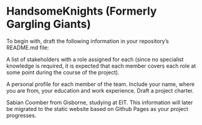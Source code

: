 # HandsomeKnights (Formerly Gargling Giants)
To begin with, draft the following information in your repository’s README.md file:

A list of stakeholders with a role assigned for each (since no specialist knowledge is required, it is expected that each member covers each role at some point during the course of the project).

A personal profile for each member of the team. Include your name, where you are from, your education and work experience.
Draft a project charter.

Sabian Coomber from Gisborne, studying at EIT.
This information will later be migrated to the static website based on Github Pages as your project progresses.
